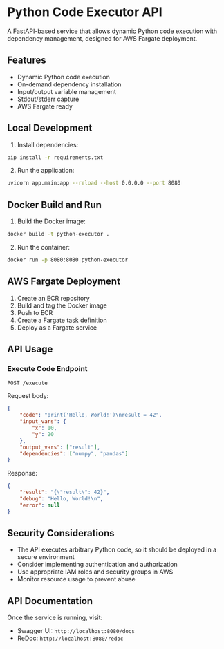 # Python Code Executor API

A FastAPI-based service that allows dynamic Python code execution with dependency management, designed for AWS Fargate deployment.

## Features

- Dynamic Python code execution
- On-demand dependency installation
- Input/output variable management
- Stdout/stderr capture
- AWS Fargate ready

## Local Development

1. Install dependencies:
```bash
pip install -r requirements.txt
```

2. Run the application:
```bash
uvicorn app.main:app --reload --host 0.0.0.0 --port 8080
```

## Docker Build and Run

1. Build the Docker image:
```bash
docker build -t python-executor .
```

2. Run the container:
```bash
docker run -p 8080:8080 python-executor
```

## AWS Fargate Deployment

1. Create an ECR repository
2. Build and tag the Docker image
3. Push to ECR
4. Create a Fargate task definition
5. Deploy as a Fargate service

## API Usage

### Execute Code Endpoint

`POST /execute`

Request body:
```json
{
    "code": "print('Hello, World!')\nresult = 42",
    "input_vars": {
        "x": 10,
        "y": 20
    },
    "output_vars": ["result"],
    "dependencies": ["numpy", "pandas"]
}
```

Response:
```json
{
    "result": "{\"result\": 42}",
    "debug": "Hello, World!\n",
    "error": null
}
```

## Security Considerations

- The API executes arbitrary Python code, so it should be deployed in a secure environment
- Consider implementing authentication and authorization
- Use appropriate IAM roles and security groups in AWS
- Monitor resource usage to prevent abuse


## API Documentation

Once the service is running, visit:
- Swagger UI: `http://localhost:8080/docs`
- ReDoc: `http://localhost:8080/redoc` 
